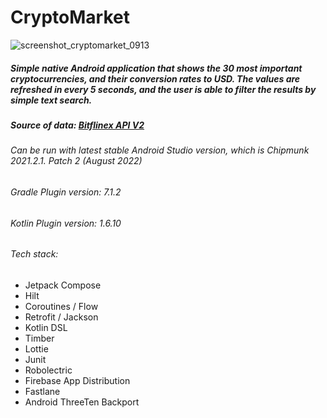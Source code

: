 # CryptoMarket

![screenshot_cryptomarket_0913](https://user-images.githubusercontent.com/35875789/189942889-07ec5025-6e86-403d-852d-a6bee2c108d9.png)

##### *Simple native Android application that shows the 30 most important cryptocurrencies, and their conversion rates to USD. The values are refreshed in every 5 seconds, and the user is able to filter the results by simple text search.*
##### Source of data: [Bitflinex API V2](https://docs.bitfinex.com/docs)

###### Can be run with latest stable Android Studio version, which is Chipmunk 2021.2.1. Patch 2 (August 2022)
###### Gradle Plugin version: 7.1.2
###### Kotlin Plugin version: 1.6.10

###### Tech stack:

- Jetpack Compose
- Hilt
- Coroutines / Flow
- Retrofit / Jackson
- Kotlin DSL
- Timber
- Lottie
- Junit
- Robolectric
- Firebase App Distribution
- Fastlane
- Android ThreeTen Backport
